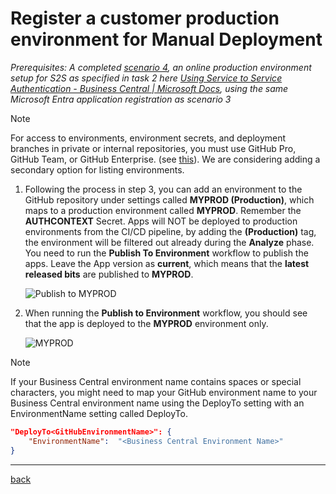 # Register a customer production environment for Manual Deployment

*Prerequisites: A completed [scenario 4](CreateRelease.md), an online production environment setup for S2S as specified in task 2 here [Using Service to Service Authentication - Business Central | Microsoft Docs](https://go.microsoft.com/fwlink/?linkid=2217415&clcid=0x409), using the same Microsoft Entra application registration as scenario 3*

> [!NOTE]
> For access to environments, environment secrets, and deployment branches in private or internal repositories, you must use GitHub Pro, GitHub Team, or GitHub Enterprise. (see [this](https://go.microsoft.com/fwlink/?linkid=2216857&clcid=0x409)). We are considering adding a secondary option for listing environments.

1. Following the process in step 3, you can add an environment to the GitHub repository under settings called **MYPROD (Production)**, which maps to a production environment called **MYPROD**. Remember the **AUTHCONTEXT** Secret. Apps will NOT be deployed to production environments from the CI/CD pipeline, by adding the **(Production)** tag, the environment will be filtered out already during the **Analyze** phase. You need to run the **Publish To Environment** workflow to publish the apps. Leave the App version as **current**, which means that the **latest released bits** are published to **MYPROD**.

   ![Publish to MYPROD](https://github.com/user-attachments/assets/fdb05510-2785-483a-b2f3-98a2fe36bfc4)

1. When running the **Publish to Environment** workflow, you should see that the app is deployed to the **MYPROD** environment only.

   ![MYPROD](https://github.com/user-attachments/assets/04dab8af-57b4-4bc3-a0c2-6e6869d8df34)

> [!NOTE]
> If your Business Central environment name contains spaces or special characters, you might need to map your GitHub environment name to your Business Central environment name using the DeployTo setting with an EnvironmentName setting called DeployTo.

```json
"DeployTo<GitHubEnvironmentName>": {
    "EnvironmentName":  "<Business Central Environment Name>"
}
```

______________________________________________________________________

[back](../README.md)
